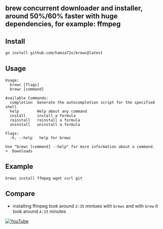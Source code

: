 ## brew concurrent downloader and installer, around 50%/60% faster with huge dependencies, for example: ffmpeg

## Install

```sh
go install github.com/hamza72x/brewc@latest
```

## Usage

```
Usage:
  brewc [flags]
  brewc [command]

Available Commands:
  completion  Generate the autocompletion script for the specified shell
  help        Help about any command
  install     install a formula
  reinstall   reinstall a formula
  uninstall   uninstall a formula

Flags:
  -h, --help   help for brewc

Use "brewc [command] --help" for more information about a command.
➜  Downloads
```

## Example

```
brewc install ffmpeg wget curl git
```

## Compare

- installing ffmpeg took around `2:35` mintues with `brewc` and with `brew` it took around `4:15` minutes

[![YouTube](https://img.youtube.com/vi/VVfNutjzF64/0.jpg)](https://youtu.be/VVfNutjzF64)
